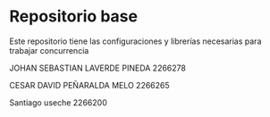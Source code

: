 # Repositorio base

Este repositorio tiene las configuraciones y librerías necesarias para trabajar concurrencia

JOHAN SEBASTIAN LAVERDE PINEDA 2266278

CESAR DAVID PEÑARALDA MELO 2266265

Santiago useche 2266200

